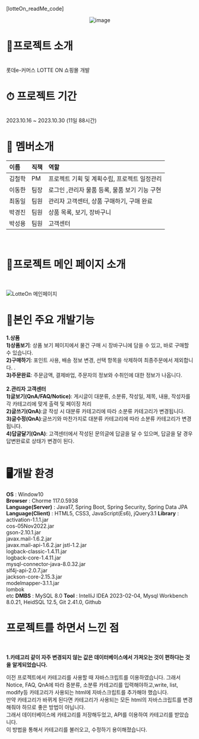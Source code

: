 [lotteOn_readMe_code]
<div align=center>
  
 ![image](https://github.com/bllor/Project2023/assets/136154061/7f59fe08-879a-4182-a260-fac95b4114a3)

</div>
<h1>🛒프로젝트 소개</h1><br>
롯데e-커머스 LOTTE ON 쇼핑몰 개발
<br>
<h1>⏱ 프로젝트 기간</h1><br>
2023.10.16 ~ 2023.10.30 (11일 88시간)
<br>
<h1>👫 멤버소개</h1>

|이름|직책|역할|
|:----|:----|:----|
|김철학|PM|프로젝트 기획 및 계획수립, 프로젝트 일정관리|
|이동한|팀장|로그인 ,관리자 물품 등록, 물품 보기 기능 구현|
|최동일|팀원|관리자 고객센터, 상품 구매하기, 구매 완료|
|박경진|팀원|상품 목록, 보기, 장바구니|
|박성용|팀원|고객센터 |
<br>
<h1>🌟프로젝트 메인 페이지 소개</h1><br>

![LotteOn 메인페이지](https://github.com/bllor/Project2023/assets/136154061/99dc1a6e-72b0-43fe-b49d-dc5c7b6dd123)


<h1>🌝본인 주요 개발기능</h1>

**1.상품**<br>
**1)상품보기**: 상품 보기 페이지에서 물건 구매 시 장바구니에 담을 수 있고, 바로 구매할 수 있습니다.<br>
**2)구매하기**: 포인트 사용, 배송 정보 변경, 선택 항목을 삭제하여 최종주문에서 제외합니다. .<br>
**3)주문완료**: 주문금액, 결제바업, 주문자의 정보와 수취인에 대한 정보가 나옵니다.<br>
<br>
**2.관리자 고객센터**<br>
**1)글보기(QnA/FAQ/Notice)**: 게시글이 대분류, 소분류, 작성일, 제목, 내용, 작성자를 각 카테고리에 맞게 출력 및 페이징 처리<br>
**2)글쓰기(QnA)**:글 작성 시 대분류 카테고리에 따라 소분류 카테고리가 변경됩니다.<br>
**3)글수정(QnA)**:글쓰기와 마찬가지로 대분류 카테고리에 따라 소분류 카테고리가 변경됩니다.<br>
**4)답글달기(QnA)**: 고객센터에서 작성된 문의글에 답글을 달 수 있으며, 답글을 달 경우 답변완료로 상태가 변경이 된다.<br>
<br>
<h1>🖥개발 환경</h1>

**OS** : Window10<br>
**Browser** : Chorme 117.0.5938<br>
**Language(Server)** : Java17, Spring Boot, Spring Security, Spring Data JPA 
**Language(Client)** : HTML5, CSS3, JavaScript(Es6), jQuery3.1
**Library** : <br>
activation-1.1.1.jar<br> 
cos-05Nov2022.jar<br> 
gson-2.10.1.jar <br>
javax.mail-1.6.2.jar<br> 
javax.mail-api-1.6.2.jar jstl-1.2.jar <br>
logback-classic-1.4.11.jar <br>
logback-core-1.4.11.jar <br>
mysql-connector-java-8.0.32.jar <br>
slf4j-api-2.0.7.jar <br>
jackson-core-2.15.3.jar <br>
modelmapper-3.1.1.jar <br>
lombok <br>
etc
**DMBS** : MySQL 8.0
**Tool** : IntelliJ IDEA 2023-02-04, Mysql Workbench 8.0.21, HeidSQL 12.5, Git 2.41.0, Github
<br>
<h1>프로젝트를 하면서 느낀 점</h1>
<br>

**1.카테고리 같이 자주 변경되지 않는 값은 데이터베이스에서 가져오는 것이 편하다는 것을 알게되었습니다.**<br>

이전 프로젝트에서 카테고리를 사용할 때 자바스크립트를 이용하였습니다. 그래서 Notice, FAQ, QnA에 따라 중분류, 소분류 카테고리를 입력해야하고,write, list, modify등 카테고리가 사용되는 html에 자바스크립트를 추가해야 했습니다.<br>
만약 카테고리가 바뀌게 된다면 카테고리가 사용되는 모든 html의 자바스크립트를 변경해줘야 하므로 좋은 방법이 아닙니다.<br>
그래서 데이터베이스에 카테고리를 저장해두었고, API를 이용하여 카테고리를 받았습니다.<br>
이 방법을 통해서 카테고리를 불러오고, 수정하기 용이해졌습니다.

